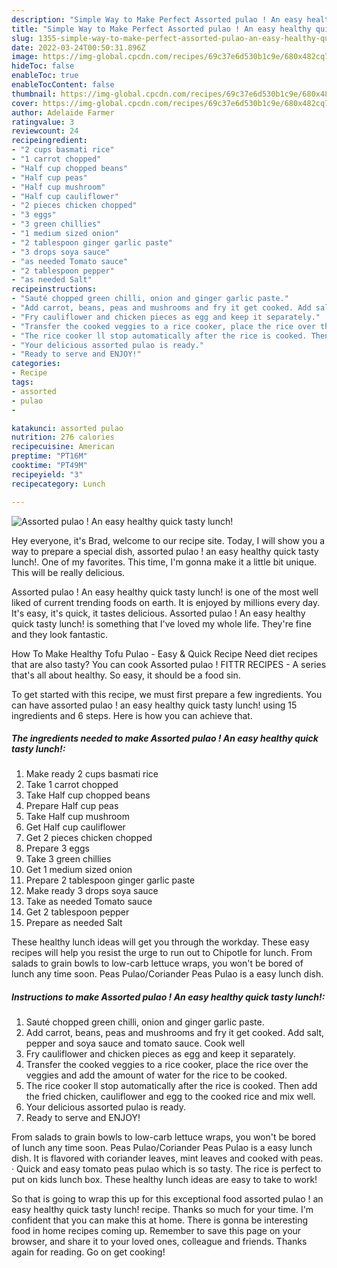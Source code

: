 ```yaml
---
description: "Simple Way to Make Perfect Assorted pulao ! An easy healthy quick tasty lunch!"
title: "Simple Way to Make Perfect Assorted pulao ! An easy healthy quick tasty lunch!"
slug: 1355-simple-way-to-make-perfect-assorted-pulao-an-easy-healthy-quick-tasty-lunch
date: 2022-03-24T00:50:31.896Z
image: https://img-global.cpcdn.com/recipes/69c37e6d530b1c9e/680x482cq70/assorted-pulao-an-easy-healthy-quick-tasty-lunch-recipe-main-photo.jpg
hideToc: false
enableToc: true
enableTocContent: false
thumbnail: https://img-global.cpcdn.com/recipes/69c37e6d530b1c9e/680x482cq70/assorted-pulao-an-easy-healthy-quick-tasty-lunch-recipe-main-photo.jpg
cover: https://img-global.cpcdn.com/recipes/69c37e6d530b1c9e/680x482cq70/assorted-pulao-an-easy-healthy-quick-tasty-lunch-recipe-main-photo.jpg
author: Adelaide Farmer
ratingvalue: 3
reviewcount: 24
recipeingredient:
- "2 cups basmati rice"
- "1 carrot chopped"
- "Half cup chopped beans"
- "Half cup peas"
- "Half cup mushroom"
- "Half cup cauliflower"
- "2 pieces chicken chopped"
- "3 eggs"
- "3 green chillies"
- "1 medium sized onion"
- "2 tablespoon ginger garlic paste"
- "3 drops soya sauce"
- "as needed Tomato sauce"
- "2 tablespoon pepper"
- "as needed Salt"
recipeinstructions:
- "Sauté chopped green chilli, onion and ginger garlic paste."
- "Add carrot, beans, peas and mushrooms and fry it get cooked. Add salt, pepper and soya sauce and tomato sauce. Cook well"
- "Fry cauliflower and chicken pieces as egg and keep it separately."
- "Transfer the cooked veggies to a rice cooker, place the rice over the veggies and add the amount of water for the rice to be cooked."
- "The rice cooker ll stop automatically after the rice is cooked. Then add the fried chicken, cauliflower and egg to the cooked rice and mix well."
- "Your delicious assorted pulao is ready."
- "Ready to serve and ENJOY!"
categories:
- Recipe
tags:
- assorted
- pulao
- 

katakunci: assorted pulao  
nutrition: 276 calories
recipecuisine: American
preptime: "PT16M"
cooktime: "PT49M"
recipeyield: "3"
recipecategory: Lunch

---
```



![Assorted pulao ! An easy healthy quick tasty lunch!](https://img-global.cpcdn.com/recipes/69c37e6d530b1c9e/680x482cq70/assorted-pulao-an-easy-healthy-quick-tasty-lunch-recipe-main-photo.jpg)

Hey everyone, it's Brad, welcome to our recipe site. Today, I will show you a way to prepare a special dish, assorted pulao ! an easy healthy quick tasty lunch!. One of my favorites. This time, I'm gonna make it a little bit unique. This will be really delicious.

Assorted pulao ! An easy healthy quick tasty lunch! is one of the most well liked of current trending foods on earth. It is enjoyed by millions every day. It's easy, it's quick, it tastes delicious. Assorted pulao ! An easy healthy quick tasty lunch! is something that I've loved my whole life. They're fine and they look fantastic.

How To Make Healthy Tofu Pulao - Easy & Quick Recipe Need diet recipes that are also tasty? You can cook Assorted pulao ! FITTR RECIPES - A series that&#39;s all about healthy. So easy, it should be a food sin.


To get started with this recipe, we must first prepare a few ingredients. You can have assorted pulao ! an easy healthy quick tasty lunch! using 15 ingredients and 6 steps. Here is how you can achieve that.

<!--inarticleads1-->

##### The ingredients needed to make Assorted pulao ! An easy healthy quick tasty lunch!:

1. Make ready 2 cups basmati rice
1. Take 1 carrot chopped
1. Take Half cup chopped beans
1. Prepare Half cup peas
1. Take Half cup mushroom
1. Get Half cup cauliflower
1. Get 2 pieces chicken chopped
1. Prepare 3 eggs
1. Take 3 green chillies
1. Get 1 medium sized onion
1. Prepare 2 tablespoon ginger garlic paste
1. Make ready 3 drops soya sauce
1. Take as needed Tomato sauce
1. Get 2 tablespoon pepper
1. Prepare as needed Salt


These healthy lunch ideas will get you through the workday. These easy recipes will help you resist the urge to run out to Chipotle for lunch. From salads to grain bowls to low-carb lettuce wraps, you won&#39;t be bored of lunch any time soon. Peas Pulao/Coriander Peas Pulao is a easy lunch dish. 

<!--inarticleads2-->

##### Instructions to make Assorted pulao ! An easy healthy quick tasty lunch!:

1. Sauté chopped green chilli, onion and ginger garlic paste.
1. Add carrot, beans, peas and mushrooms and fry it get cooked. Add salt, pepper and soya sauce and tomato sauce. Cook well
1. Fry cauliflower and chicken pieces as egg and keep it separately.
1. Transfer the cooked veggies to a rice cooker, place the rice over the veggies and add the amount of water for the rice to be cooked.
1. The rice cooker ll stop automatically after the rice is cooked. Then add the fried chicken, cauliflower and egg to the cooked rice and mix well.
1. Your delicious assorted pulao is ready.
1. Ready to serve and ENJOY!

From salads to grain bowls to low-carb lettuce wraps, you won&#39;t be bored of lunch any time soon. Peas Pulao/Coriander Peas Pulao is a easy lunch dish. It is flavored with coriander leaves, mint leaves and cooked with peas. · Quick and easy tomato peas pulao which is so tasty. The rice is perfect to put on kids lunch box. These healthy lunch ideas are easy to take to work! 

So that is going to wrap this up for this exceptional food assorted pulao ! an easy healthy quick tasty lunch! recipe. Thanks so much for your time. I'm confident that you can make this at home. There is gonna be interesting food in home recipes coming up. Remember to save this page on your browser, and share it to your loved ones, colleague and friends. Thanks again for reading. Go on get cooking!
